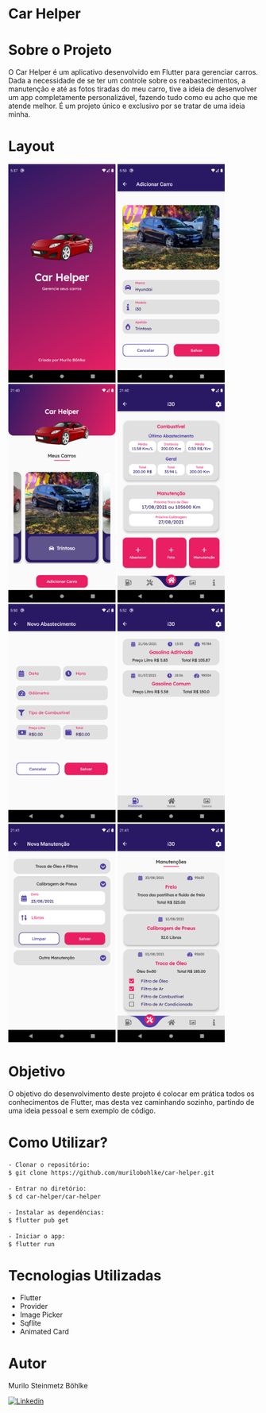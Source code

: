 # Car Helper

# Sobre o Projeto
O Car Helper é um aplicativo desenvolvido em Flutter para gerenciar carros. Dada a necessidade de se ter um controle sobre os reabastecimentos, a manutenção e até as fotos tiradas do meu carro, tive a ideia de desenvolver um app completamente personalizável, fazendo tudo como eu acho que me atende melhor. É um projeto único e exclusivo por se tratar de uma ideia minha.

# Layout

<img src="images/img1.png" width="216" height="440"> <img src="images/img2.png" width="216" height="440"> <img src="images/img3.png" width="216" height="440"> <img src="images/img4.png" width="216" height="440"> <img src="images/img5.png" width="216" height="440"> <img src="images/img6.png" width="216" height="440"> <img src="images/img7.png" width="216" height="440"> <img src="images/img8.png" width="216" height="440"> 


# Objetivo

O objetivo do desenvolvimento deste projeto é colocar em prática todos os conhecimentos de Flutter, mas desta vez caminhando sozinho, partindo de uma ideia pessoal e sem exemplo de código.

# Como Utilizar?

~~~
- Clonar o repositório:
$ git clone https://github.com/murilobohlke/car-helper.git

- Entrar no diretório:
$ cd car-helper/car-helper

- Instalar as dependências:
$ flutter pub get

- Iniciar o app: 
$ flutter run
~~~

# Tecnologias Utilizadas
- Flutter
- Provider
- Image Picker
- Sqflite
- Animated Card

# Autor
Murilo Steinmetz Böhlke

[![Linkedin](https://img.shields.io/badge/-LinkedIn-blue?style=flat&logo=Linkedin&logoColor=white)](https://www.linkedin.com/in/murilobohlke/)
